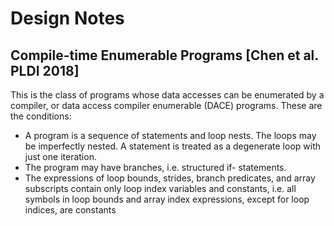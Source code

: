 # Design Notes
## Compile-time Enumerable Programs [Chen et al. PLDI 2018]

This is the class of programs whose data accesses can be enumerated by a compiler, or data access compiler enumerable (DACE) programs.  These are the conditions:

+ A program is a sequence of statements and loop nests. The loops may be imperfectly nested. A statement is treated as a degenerate loop with just one iteration.
+ The program may have branches, i.e. structured if- statements.
+ The expressions of loop bounds, strides, branch predicates, and array subscripts contain only loop index variables and constants, i.e. all symbols in loop bounds and array index expressions, except for loop indices, are constants


